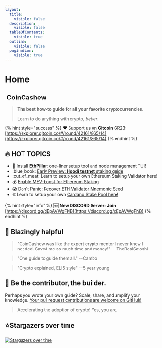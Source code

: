 ```yaml
---
layout:
  title:
    visible: false
  description:
    visible: false
  tableOfContents:
    visible: true
  outline:
    visible: false
  pagination:
    visible: true
---
```


# Home

## <img src=".gitbook/assets/newcc64.png" alt="" data-size="line"> CoinCashew

> **The best how-to guide for all your favorite cryptocurrencies.**
>
> Learn to do anything with crypto, _better_.

{% hint style="success" %}
:heart: Support us on **Gitcoin** GR23: [https://explorer.gitcoin.co/#/round/42161/865/14](https://explorer.gitcoin.co/#/round/42161/865/14)
{% endhint %}

## :fire: **HOT TOPICS**

* :pill: Install [**EthPillar**](coins/overview-eth/ethpillar.md): one-liner setup tool and node management TUI!
* :blue\_book: [Early Preview: **Hoodi testnet** staking guide](coins/overview-eth/testnet-hoodi/)
* :cut\_of\_meat: Learn to setup your own Ethereum Staking Validator here!
* :moneybag: [Enable MEV-boost for Ethereum Staking](coins/overview-eth/mev-boost/)
* :scream: Don't Panic: [Recover ETH Validator Mnemonic Seed](coins/overview-eth/guide-or-recover-ethereum-validator-mnemonic-seed.md)
* :chains: Learn to setup your own [Cardano Stake Pool here!](coins/overview-ada/guide-how-to-build-a-haskell-stakepool-node/)

{% hint style="info" %}
:new: **New DISCORD Server: Join** [https://discord.gg/dEpAVWgFNB](https://discord.gg/dEpAVWgFNB)
{% endhint %}

## :robot: Blazingly helpful

> "CoinCashew was like the expert crypto mentor I never knew I needed. Saved me so much time and money!" -- TheRealSatoshi

> "One guide to guide them all." --Cambo

> "Crypto explained, ELI5 style" --5 year young

## :dart: Be the contributor, the builder.

Perhaps you wrote your own guide? Scale, share, and amplify your knowledge. [Your pull request contributions are welcome on GitHub!](contributing/)

> Accelerating the adoption of crypto! Yes, you are.

## :star:Stargazers over time

[![Stargazers over time](https://starchart.cc/coincashew/coincashew.svg?variant=adaptive)](https://starchart.cc/coincashew/coincashew)
